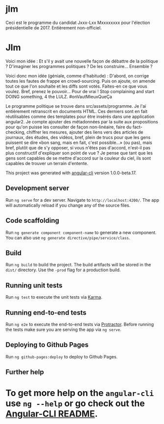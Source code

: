 # jlm

Ceci est le programme du candidat Jxxx-Lxx Mxxxxxxxx pour l'élection présidentielle de 2017. Entièrement non-officiel.


# Jlm
Voici mon idée :
Et s'il y avait une nouvelle façon de débattre de la politique ? D'imaginer les programmes politiques ? De les construire... Ensemble ?

Voici donc mon idée (géniale, comme d'habitude) :
D'abord, on corrige toutes les fautes de frappe en crowd-sourcing. Puis on ajoute, on amende tout ce que l'on souhaite et les diffs sont votés. Faites-en ce que vous voulez. Bref, prenez le pouvoir... Pour de vrai !
Stop complaining and start DOING something, 4 the LULZ. #onVautMieuxQueÇa

Le programme politique se trouve dans src/assets/programme.
Je l'ai entièrement retranscrit en documents HTML.
Ces derniers sont en fait réutilisables comme des templates pour être insérés dans une application
angular2. Je compte ajouter des métadonnées par la suite aux propositions pour qu'on puisse les
consulter de façon non-linéaire, faire du fact-checking, chiffrer les mesures, ajouter des liens
vers des articles de journaux, des études, des vidéos, bref, plein de trucs pour que les gens
puissent se dire «bon sang, mais en fait, c'est possible...» (ou pas), mais bref, plutôt que de s'y
opposer, si vous n'êtes pas d'accord, n'est-il pas plus constructif d'expliquer son point de vue ?
Je pense que tant que les gens sont capables de se mettre d'accord sur la couleur du ciel, ils sont
capables de trouver un terrain d'entente.


This project was generated with [angular-cli](https://github.com/angular/angular-cli) version 1.0.0-beta.17.

## Development server
Run `ng serve` for a dev server. Navigate to `http://localhost:4200/`. The app will automatically reload if you change any of the source files.

## Code scaffolding

Run `ng generate component component-name` to generate a new component. You can also use `ng generate directive/pipe/service/class`.

## Build

Run `ng build` to build the project. The build artifacts will be stored in the `dist/` directory. Use the `-prod` flag for a production build.

## Running unit tests

Run `ng test` to execute the unit tests via [Karma](https://karma-runner.github.io).

## Running end-to-end tests

Run `ng e2e` to execute the end-to-end tests via [Protractor](http://www.protractortest.org/).
Before running the tests make sure you are serving the app via `ng serve`.

## Deploying to Github Pages

Run `ng github-pages:deploy` to deploy to Github Pages.

## Further help

To get more help on the `angular-cli` use `ng --help` or go check out the [Angular-CLI README](https://github.com/angular/angular-cli/blob/master/README.md).
=======
